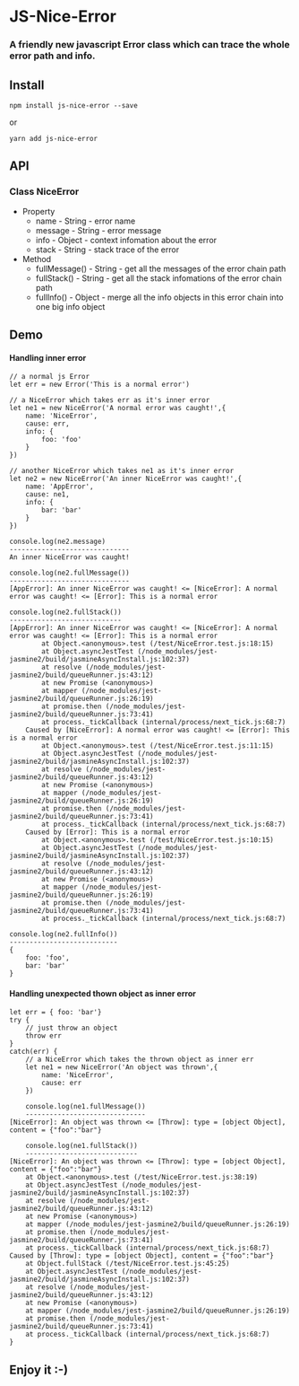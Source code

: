 # JS-Nice-Error

### A friendly new javascript Error class which can trace the whole error path and info.

## **Install**

~~~
npm install js-nice-error --save
~~~

or

~~~
yarn add js-nice-error
~~~

## **API**

### Class NiceError

- Property
    - name - String - error name
    - message - String - error message
    - info - Object - context infomation about the error
    - stack - String - stack trace of the error
- Method
    - fullMessage() - String - get all the messages of the error chain path 
    - fullStack() - String - get all the stack infomations of the error chain path
    - fullInfo() - Object - merge all the info objects in this error chain into one big info object

## **Demo**

#### Handling inner error

~~~
// a normal js Error
let err = new Error('This is a normal error')

// a NiceError which takes err as it's inner error
let ne1 = new NiceError('A normal error was caught!',{
    name: 'NiceError',
    cause: err,
    info: {
        foo: 'foo'
    }
})

// another NiceError which takes ne1 as it's inner error
let ne2 = new NiceError('An inner NiceError was caught!',{
    name: 'AppError',
    cause: ne1,
    info: {
        bar: 'bar'
    }
})

console.log(ne2.message)
------------------------------
An inner NiceError was caught!

console.log(ne2.fullMessage())
------------------------------
[AppError]: An inner NiceError was caught! <= [NiceError]: A normal error was caught! <= [Error]: This is a normal error

console.log(ne2.fullStack())
----------------------------
[AppError]: An inner NiceError was caught! <= [NiceError]: A normal error was caught! <= [Error]: This is a normal error
        at Object.<anonymous>.test (/test/NiceError.test.js:18:15)
        at Object.asyncJestTest (/node_modules/jest-jasmine2/build/jasmineAsyncInstall.js:102:37)
        at resolve (/node_modules/jest-jasmine2/build/queueRunner.js:43:12)
        at new Promise (<anonymous>)
        at mapper (/node_modules/jest-jasmine2/build/queueRunner.js:26:19)
        at promise.then (/node_modules/jest-jasmine2/build/queueRunner.js:73:41)
        at process._tickCallback (internal/process/next_tick.js:68:7)
    Caused by [NiceError]: A normal error was caught! <= [Error]: This is a normal error
        at Object.<anonymous>.test (/test/NiceError.test.js:11:15)
        at Object.asyncJestTest (/node_modules/jest-jasmine2/build/jasmineAsyncInstall.js:102:37)
        at resolve (/node_modules/jest-jasmine2/build/queueRunner.js:43:12)
        at new Promise (<anonymous>)
        at mapper (/node_modules/jest-jasmine2/build/queueRunner.js:26:19)
        at promise.then (/node_modules/jest-jasmine2/build/queueRunner.js:73:41)
        at process._tickCallback (internal/process/next_tick.js:68:7)
    Caused by [Error]: This is a normal error
        at Object.<anonymous>.test (/test/NiceError.test.js:10:15)
        at Object.asyncJestTest (/node_modules/jest-jasmine2/build/jasmineAsyncInstall.js:102:37)
        at resolve (/node_modules/jest-jasmine2/build/queueRunner.js:43:12)
        at new Promise (<anonymous>)
        at mapper (/node_modules/jest-jasmine2/build/queueRunner.js:26:19)
        at promise.then (/node_modules/jest-jasmine2/build/queueRunner.js:73:41)
        at process._tickCallback (internal/process/next_tick.js:68:7)

console.log(ne2.fullInfo())
---------------------------
{
    foo: 'foo',
    bar: 'bar'
}
~~~

#### Handling unexpected thown object as inner error

~~~
let err = { foo: 'bar'}
try {
    // just throw an object
    throw err
}
catch(err) {
    // a NiceError which takes the thrown object as inner err
    let ne1 = new NiceError('An object was thrown',{
        name: 'NiceError',
        cause: err
    })

    console.log(ne1.fullMessage())
    ------------------------------
[NiceError]: An object was thrown <= [Throw]: type = [object Object], content = {"foo":"bar"}

    console.log(ne1.fullStack())
    ----------------------------
[NiceError]: An object was thrown <= [Throw]: type = [object Object], content = {"foo":"bar"}
    at Object.<anonymous>.test (/test/NiceError.test.js:38:19)
    at Object.asyncJestTest (/node_modules/jest-jasmine2/build/jasmineAsyncInstall.js:102:37)
    at resolve (/node_modules/jest-jasmine2/build/queueRunner.js:43:12)
    at new Promise (<anonymous>)
    at mapper (/node_modules/jest-jasmine2/build/queueRunner.js:26:19)
    at promise.then (/node_modules/jest-jasmine2/build/queueRunner.js:73:41)
    at process._tickCallback (internal/process/next_tick.js:68:7)
Caused by [Throw]: type = [object Object], content = {"foo":"bar"}
    at Object.fullStack (/test/NiceError.test.js:45:25)
    at Object.asyncJestTest (/node_modules/jest-jasmine2/build/jasmineAsyncInstall.js:102:37)
    at resolve (/node_modules/jest-jasmine2/build/queueRunner.js:43:12)
    at new Promise (<anonymous>)
    at mapper (/node_modules/jest-jasmine2/build/queueRunner.js:26:19)
    at promise.then (/node_modules/jest-jasmine2/build/queueRunner.js:73:41)
    at process._tickCallback (internal/process/next_tick.js:68:7)
}
~~~

## Enjoy it :-)